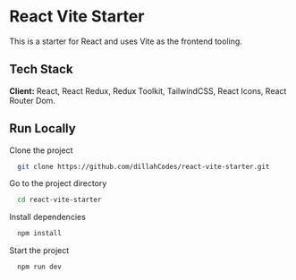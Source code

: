 # React Vite Starter

This is a starter for React and uses Vite as the frontend tooling.

## Tech Stack

**Client:** React, React Redux, Redux Toolkit, TailwindCSS, React Icons, React Router Dom.

## Run Locally

Clone the project

```bash
  git clone https://github.com/dillahCodes/react-vite-starter.git
```

Go to the project directory

```bash
  cd react-vite-starter
```

Install dependencies

```bash
  npm install
```

Start the project

```bash
  npm run dev
```
